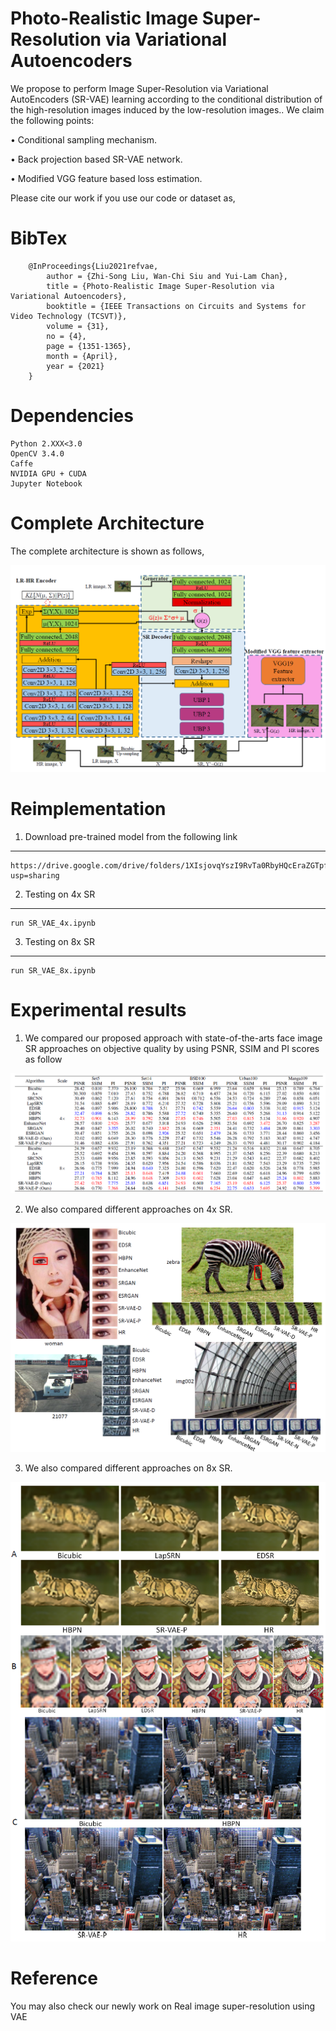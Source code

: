 # Photo-Realistic Image Super-Resolution via Variational Autoencoders
We propose to perform Image Super-Resolution via Variational AutoEncoders (SR-VAE) learning according to the conditional distribution of the high-resolution images induced by the low-resolution images.. We claim the following points:

• Conditional sampling mechanism.

• Back projection based SR-VAE network.

• Modified VGG feature based loss estimation.

Please cite our work if you use our code or dataset as,
# BibTex

        @InProceedings{Liu2021refvae,
            author = {Zhi-Song Liu, Wan-Chi Siu and Yui-Lam Chan},
            title = {Photo-Realistic Image Super-Resolution via Variational Autoencoders},
            booktitle = {IEEE Transactions on Circuits and Systems for Video Technology (TCSVT)},
            volume = {31},
            no = {4},
            page = {1351-1365},
            month = {April},
            year = {2021}
        }
        
# Dependencies
    Python 2.XXX<3.0
    OpenCV 3.4.0
    Caffe 
    NVIDIA GPU + CUDA
    Jupyter Notebook

# Complete Architecture
The complete architecture is shown as follows,

![network](/figure/network.PNG)

# Reimplementation
1. Download pre-trained model from the following link
---------------------------------------
    https://drive.google.com/drive/folders/1XIsjovqYszI9RvTa0RbyHQcEraZGTpfo?usp=sharing

2. Testing on 4x SR
---------------------------
    run SR_VAE_4x.ipynb

3. Testing on 8x SR
----------------------------------------------------------------------------
    run SR_VAE_8x.ipynb

# Experimental results
1. We compared our proposed approach with state-of-the-arts face image SR approaches on objective quality by using PSNR, SSIM and PI scores as follow

![Table Comparison](/figure/table.PNG)

2. We also compared different approaches on 4x SR.

![Similarity Comparison](/figure/4xsr.PNG)

3. We also compared different approaches on 8x SR.

![Visual Comparison](/figure/8xsr.PNG)


# Reference
You may also check our newly work on Real image super-resolution using VAE
